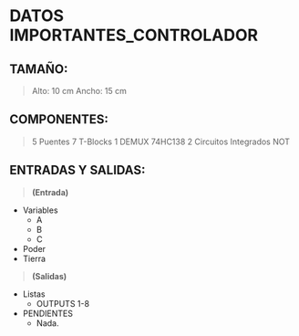 # DATOS IMPORTANTES_CONTROLADOR

## TAMAÑO:
> Alto: 10 cm
> Ancho: 15 cm

## COMPONENTES:
> 5 Puentes
> 7 T-Blocks
> 1 DEMUX 74HC138
> 2 Circuitos Integrados NOT

## ENTRADAS Y SALIDAS:

> **(Entrada)**
- Variables
    - A
    - B
    - C
- Poder
- Tierra

> **(Salidas)**
- Listas
    - OUTPUTS 1-8
- PENDIENTES
    - Nada.